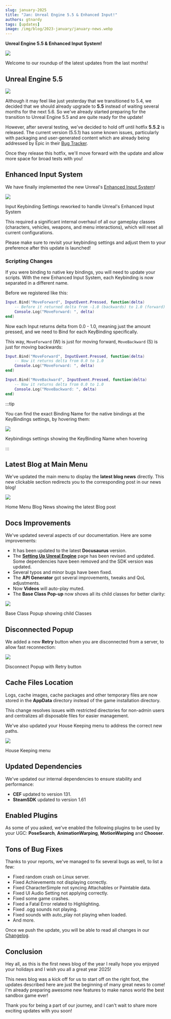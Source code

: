 ```yaml
---
slug: january-2025
title: "Jan: Unreal Engine 5.5 & Enhanced Input!"
authors: gtnardy
tags: [updates]
image: /img/blog/2023-january/january-news.webp
---
```



**Unreal Engine 5.5 & Enhanced Input System!**

![](/img/blog/2023-january/january-news.webp)

Welcome to our roundup of the latest updates from the last months!

<!--truncate-->


## Unreal Engine 5.5

![](/img/blog/2025-january/ue55.webp)

Although it may feel like just yesterday that we transitioned to 5.4, we decided that we should already upgrade to **5.5** instead of waiting several months for the next 5.6. So we've already started preparing for the transition to Unreal Engine 5.5 and are quite ready for the update!

However, after several testing, we've decided to hold off until hotfix **5.5.2** is released. The current version (5.5.1) has some known issues, particularly with packaging and user-generated content which are already being addressed by Epic in their [Bug Tracker](https://issues.unrealengine.com/issue/UE-228884).

Once they release this hotfix, we'll move forward with the update and allow more space for broad tests with you!


## Enhanced Input System

We have finally implemented the new Unreal's [Enhanced Input System](https://dev.epicgames.com/documentation/en-us/unreal-engine/enhanced-input-in-unreal-engine)!

![](/img/blog/2025-january/input.webp)

<MediaLegend>Input Keybinding Settings reworked to handle Unreal's Enhanced Input System</MediaLegend>

This required a significant internal overhaul of all our gameplay classes (characters, vehicles, weapons, and menu interactions), which will reset all current configurations.

Please make sure to revisit your keybinding settings and adjust them to your preference after this update is launched!


### Scripting Changes

If you were binding to native key bindings, you will need to update your scripts. With the new Enhanced Input System, each Keybinding is now separated in a different name.

Before we registered like this:

```lua title="Client/Input.lua"
Input.Bind("MoveForward", InputEvent.Pressed, function(delta)
	-- Before it returned delta from -1.0 (backwards) to 1.0 (forward)
	Console.Log("MoveForward: ", delta)
end)
```

Now each Input returns delta from 0.0 - 1.0, meaning just the amount pressed, and we need to Bind for each KeyBinding specifically.

This way, `MoveForward` (W) is just for moving forward, `MoveBackward` (S) is just for moving backwards:

```lua title="Client/Input.lua"
Input.Bind("MoveForward", InputEvent.Pressed, function(delta)
	-- Now it returns delta from 0.0 to 1.0
	Console.Log("MoveForward: ", delta)
end)

Input.Bind("MoveBackward", InputEvent.Pressed, function(delta)
	-- Now it returns delta from 0.0 to 1.0
	Console.Log("MoveBackward: ", delta)
end)
```

:::tip

You can find the exact Binding Name for the native bindings at the KeyBindings settings, by hovering them:

![](/img/blog/2025-january/keybindings-names.webp)

<MediaLegend>Keybindings settings showing the KeyBinding Name when hovering</MediaLegend>

:::


## Latest Blog at Main Menu

We've updated the main menu to display the **latest blog news** directly. This new clickable section redirects you to the corresponding post in our news blog!

![](/img/blog/2025-january/rss.webp)

<MediaLegend>Home Menu Blog News showing the latest Blog post</MediaLegend>


## Docs Improvements

We've updated several aspects of our documentation. Here are some improvements:

- It has been updated to the latest **Docusaurus** version.
- The [**Setting Up Unreal Engine**](/docs/next/assets-modding/creating-assets/setting-up-ue) page has been revised and updated. Some dependencies have been removed and the SDK version was updated.
- Several typos and minor bugs have been fixed.
- The **API Generator** got several improvements, tweaks and QoL adjustments.
- Now **Videos** will auto-play muted.
- The **Base Class Pop-up** now shows all its child classes for better clarity:

![](/img/blog/2025-january/base-childs.webp)

<MediaLegend>Base Class Popup showing child Classes</MediaLegend>


## Disconnected Popup

We added a new **Retry** button when you are disconnected from a server, to allow fast reconnection:

![](/img/blog/2025-january/retry.webp)

<MediaLegend>Disconnect Popup with Retry button</MediaLegend>


## Cache Files Location

Logs, cache images, cache packages and other temporary files are now stored in the **AppData** directory instead of the game installation directory.

This change resolves issues with restricted directories for non-admin users and centralizes all disposable files for easier management.

We've also updated your House Keeping menu to address the correct new paths.

![](/img/blog/2025-january/house-keeping.webp)

<MediaLegend>House Keeping menu</MediaLegend>


## Updated Dependencies

We've updated our internal dependencies to ensure stability and performance:

- **CEF** updated to version 131.
- **SteamSDK** updated to version 1.61


## Enabled Plugins

As some of you asked, we've enabled the following plugins to be used by your UGC: **PoseSearch**, **AnimationWarping**, **MotionWarping** and **Chooser**.


## Tons of Bug Fixes

Thanks to your reports, we've managed to fix several bugs as well, to list a few:

- Fixed random crash on Linux server.
- Fixed Achievements not displaying correctly.
- Fixed CharacterSimple not syncing Attachables or Paintable data.
- Fixed UI Audio Setting not applying correctly.
- Fixed some game crashes.
- Fixed a Fatal Error related to Highlighting.
- Fixed .ogg sounds not playing.
- Fixed sounds with auto_play not playing when loaded.
- And more.

Once we push the update, you will be able to read all changes in our [Changelog](/changelog).


## Conclusion

Hey all, as this is the first news blog of the year I really hope you enjoyed your holidays and I wish you all a great year 2025!

This news blog was a kick off for us to start off on the right foot, the updates described here are just the beginning of many great news to come! I'm already preparing awesome new features to make nanos world the best sandbox game ever!

Thank you for being a part of our journey, and I can't wait to share more exciting updates with you soon!